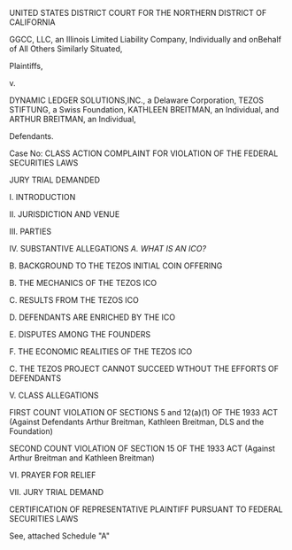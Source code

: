 UNITED STATES DISTRICT COURT 
FOR THE NORTHERN DISTRICT OF CALIFORNIA 

GGCC, LLC, an Illinois Limited Liability Company, Individually and onBehalf of All Others Similarly Situated, 

Plaintiffs, 

v. 

DYNAMIC LEDGER SOLUTIONS,INC., a Delaware Corporation, TEZOS STIFTUNG, a Swiss Foundation, KATHLEEN BREITMAN, an Individual, and ARTHUR BREITMAN, an Individual, 

Defendants. 

Case No: 
CLASS ACTION COMPLAINT FOR VIOLATION OF THE FEDERAL SECURITIES LAWS 

JURY TRIAL DEMANDED

I. INTRODUCTION

II. JURISDICTION AND VENUE

III. PARTIES

IV. SUBSTANTIVE ALLEGATIONS 
*A. WHAT IS AN ICO?*

B. BACKGROUND TO THE TEZOS INITIAL COIN OFFERING

B. THE MECHANICS OF THE TEZOS ICO

C. RESULTS FROM THE TEZOS ICO

D. DEFENDANTS ARE ENRICHED BY THE ICO

E. DISPUTES AMONG THE FOUNDERS

F. THE ECONOMIC REALITIES OF THE TEZOS ICO

C. THE TEZOS PROJECT CANNOT SUCCEED WTHOUT THE EFFORTS OF DEFENDANTS

V. CLASS ALLEGATIONS

FIRST COUNT VIOLATION OF SECTIONS 5 and 12(a)(1) OF THE 1933 ACT (Against Defendants Arthur Breitman, Kathleen Breitman, DLS and the Foundation)

SECOND COUNT
VIOLATION OF SECTION 15 OF THE 1933 ACT (Against Arthur Breitman and Kathleen Breitman)

VI. PRAYER FOR RELIEF

VII. JURY TRIAL DEMAND

CERTIFICATION OF REPRESENTATIVE PLAINTIFF
PURSUANT TO FEDERAL SECURITIES LAWS

See, attached Schedule "A"






